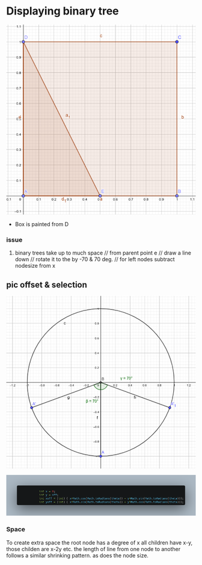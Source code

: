 # Displaying binary tree

![box](https://raw.githubusercontent.com/CatInAHatIsBack/Visual_Data_Structures/master/src/Binary%20tree/Main.png)

- Box is painted from D 
 
### issue 
1) binary trees take up to much space 
// from parent point e
   // draw a line down 
   // rotate it to the by -70 & 70 deg.
   // for left nodes subtract nodesize from x

## pic offset & selection
![angle](https://raw.githubusercontent.com/CatInAHatIsBack/Visual_Data_Structures/master/src/Binary%20tree/Selection_002.png)


![offset](https://raw.githubusercontent.com/CatInAHatIsBack/Visual_Data_Structures/master/src/Binary%20tree/offset.png)

### Space
To create extra space the root node has a degree of x
all children have x-y, those childen are x-2y etc.
the length of line from one node to another follows a similar shrinking pattern.
as does the node size.



